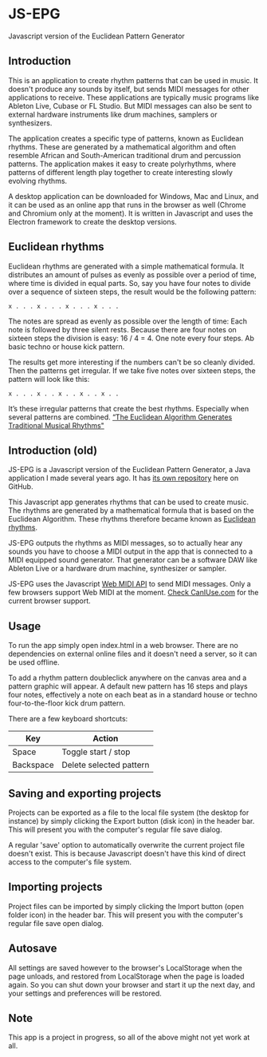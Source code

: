 # JS-EPG
Javascript version of the Euclidean Pattern Generator

## Introduction
This is an application to create rhythm patterns that can be used in music. It doesn't produce any sounds by itself, but sends MIDI messages for other applications to receive. These applications are typically music programs like Ableton Live, Cubase or FL Studio. But MIDI messages can also be sent to external hardware instruments like drum machines, samplers or synthesizers. 

The application creates a specific type of patterns, known as Euclidean rhythms. These are generated by a mathematical algorithm and often resemble African and South-American traditional drum and percussion patterns. The application makes it easy to create polyrhythms, where patterns of different length play together to create interesting slowly evolving rhythms.

A desktop application can be downloaded for Windows, Mac and Linux, and it can be used as an online app that runs in the browser as well (Chrome and Chromium only at the moment). It is written in Javascript and uses the Electron framework to create the desktop versions.

## Euclidean rhythms
Euclidean rhythms are generated with a simple mathematical formula. It distributes an amount of pulses as evenly as possible over a period of time, where time is divided in equal parts. So, say you have four notes to divide over a sequence of sixteen steps, the result would be the following pattern:

``x . . . x . . . x . . . x . . .``

The notes are spread as evenly as possible over the length of time: Each note is followed by three silent rests. Because there are four notes on sixteen steps the division is easy: 16 / 4 = 4. One note every four steps. Ab basic techno or house kick pattern.

The results get more interesting if the numbers can't be so cleanly divided. Then the patterns get irregular. If we take five notes over sixteen steps, the pattern will look like this:

``x . . . x . . x . . x . . x . .``

It’s these irregular patterns that create the best rhythms. Especially when several patterns are combined.
[“The Euclidean Algorithm Generates Traditional Musical Rhythms"][link1]

[link1]: http://cgm.cs.mcgill.ca/~godfried/publications/banff.pdf


## Introduction (old)

JS-EPG is a Javascript version of the Euclidean Pattern Generator, a Java application I made several years ago. It has [its own repository](https://github.com/WouterHisschemoller/Euclidean-Pattern-Generator) here on GitHub.

This Javascript app generates rhythms that can be used to create music. The rhythms are generated by a mathematical formula that is based on the Euclidean Algorithm. These rhythms therefore became known as [Euclidean rhythms](https://en.wikipedia.org/wiki/Euclidean_rhythm).

JS-EPG outputs the rhythms as MIDI messages, so to actually hear any sounds you have to choose a MIDI output in the app that is connected to a MIDI equipped sound generator. That generator can be a software DAW like Ableton Live or a hardware drum machine, synthesizer or sampler.

JS-EPG uses the Javascript [Web MIDI API](https://www.w3.org/TR/webmidi/) to send MIDI messages. Only a few browsers support Web MIDI at the moment. [Check CanIUse.com](http://caniuse.com/#search=web%20midi%20api) for the current browser support.

## Usage
To run the app simply open index.html in a web browser. There are no dependencies on external online files and it doesn't need a server, so it can be used offline.

To add a rhythm pattern doubleclick anywhere on the canvas area and a pattern graphic will appear. A default new pattern has 16 steps and plays four notes, effectively a note on each beat as in a standard house or techno four-to-the-floor kick drum pattern.

There are a few keyboard shortcuts:

| Key       | Action                  |
| ---       | ---                     |
| Space     | Toggle start / stop     |
| Backspace | Delete selected pattern |

## Saving and exporting projects

Projects can be exported as a file to the local file system (the desktop for instance) by simply clicking the Export button (disk icon) in the header bar. This will present you with the computer's regular file save dialog.

A regular 'save' option to automatically overwrite the current project file doesn't exist. This is because Javascript doesn't have this kind of direct access to the computer's file system.

## Importing projects

Project files can be imported by simply clicking the Import button (open folder icon) in the header bar. This will present you with the computer's regular file save open dialog.

## Autosave

All settings are saved however to the browser's LocalStorage when the page unloads, and restored from LocalStorage when the page is loaded again. So you can shut down your browser and start it up the next day, and your settings and preferences will be restored. 

## Note
This app is a project in progress, so all of the above might not yet work at all.
